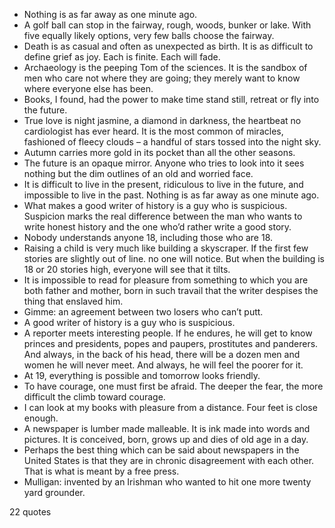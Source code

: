  - Nothing is as far away as one minute ago.
 - A golf ball can stop in the fairway, rough, woods, bunker or lake. With five equally likely options, very few balls choose the fairway.
 - Death is as casual and often as unexpected as birth. It is as difficult to define grief as joy. Each is finite. Each will fade.
 - Archaeology is the peeping Tom of the sciences. It is the sandbox of men who care not where they are going; they merely want to know where everyone else has been.
 - Books, I found, had the power to make time stand still, retreat or fly into the future.
 - True love is night jasmine, a diamond in darkness, the heartbeat no cardiologist has ever heard. It is the most common of miracles, fashioned of fleecy clouds – a handful of stars tossed into the night sky.
 - Autumn carries more gold in its pocket than all the other seasons.
 - The future is an opaque mirror. Anyone who tries to look into it sees nothing but the dim outlines of an old and worried face.
 - It is difficult to live in the present, ridiculous to live in the future, and impossible to live in the past. Nothing is as far away as one minute ago.
 - What makes a good writer of history is a guy who is suspicious. Suspicion marks the real difference between the man who wants to write honest history and the one who’d rather write a good story.
 - Nobody understands anyone 18, including those who are 18.
 - Raising a child is very much like building a skyscraper. If the first few stories are slightly out of line. no one will notice. But when the building is 18 or 20 stories high, everyone will see that it tilts.
 - It is impossible to read for pleasure from something to which you are both father and mother, born in such travail that the writer despises the thing that enslaved him.
 - Gimme: an agreement between two losers who can’t putt.
 - A good writer of history is a guy who is suspicious.
 - A reporter meets interesting people. If he endures, he will get to know princes and presidents, popes and paupers, prostitutes and panderers. And always, in the back of his head, there will be a dozen men and women he will never meet. And always, he will feel the poorer for it.
 - At 19, everything is possible and tomorrow looks friendly.
 - To have courage, one must first be afraid. The deeper the fear, the more difficult the climb toward courage.
 - I can look at my books with pleasure from a distance. Four feet is close enough.
 - A newspaper is lumber made malleable. It is ink made into words and pictures. It is conceived, born, grows up and dies of old age in a day.
 - Perhaps the best thing which can be said about newspapers in the United States is that they are in chronic disagreement with each other. That is what is meant by a free press.
 - Mulligan: invented by an Irishman who wanted to hit one more twenty yard grounder.

22 quotes